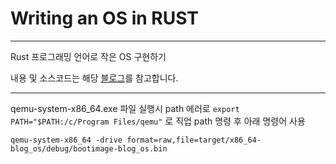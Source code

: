 # Writing an OS in RUST

---

Rust 프로그래밍 언어로 작은 OS 구현하기

내용 및 소스코드는 해당 [블로그](https://os.phil-opp.com/ko/)를 참고합니다.

---

qemu-system-x86_64.exe 파일 실행시 path 에러로 ```export PATH="$PATH:/c/Program Files/qemu"``` 로 직업 path 명령 후 아래 명령어 사용

```
qemu-system-x86_64 -drive format=raw,file=target/x86_64-blog_os/debug/bootimage-blog_os.bin
```